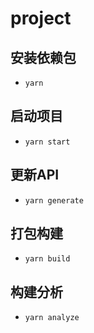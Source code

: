 # project

## 安装依赖包

* `yarn`

## 启动项目

* `yarn start`

## 更新API

* `yarn generate`

## 打包构建

* `yarn build`

## 构建分析

* `yarn analyze`

